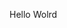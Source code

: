 Hello Wolrd














































































































































































































































































































































































































































































































































































































































































































